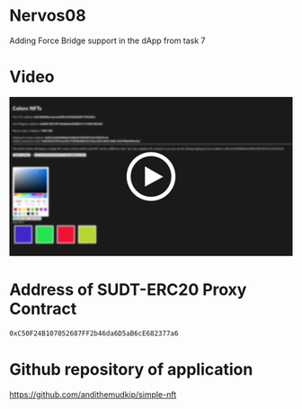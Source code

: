 # Nervos08
Adding Force Bridge support in the dApp from task 7
# Video
[![Force Bridge support in dApp](./yt-image.png)](https://www.youtube.com/watch?v=CrQZBO92uZ4 "Force Bridge support in dApp")
# Address of SUDT-ERC20 Proxy Contract
```sh
0xC50F24B107052687FF2b46da6D5aB6cE682377a6
```

# Github repository of application
https://github.com/andithemudkip/simple-nft